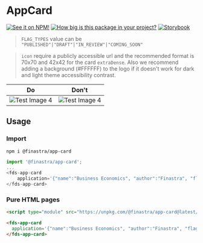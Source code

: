 # AppCard

[![See it on NPM!](https://img.shields.io/npm/v/@finastra/app-card?style=for-the-badge)](https://www.npmjs.com/package/@finastra/app-card)
[![How big is this package in your project?](https://img.shields.io/bundlephobia/minzip/@finastra/app-card?style=for-the-badge)](https://bundlephobia.com/result?p=@finastra/app-card')
[![Storybook](https://shields.io/badge/-Play%20with%20this%20web%20component-2a0481?logo=storybook&style=for-the-badge)](https://finastra.github.io/finastra-design-system/?path=/story/components-app-card--default)


> `FLAG_TYPES` value can be `"PUBLISHED"|"DRAFT"|"IN_REVIEW"|"COMING_SOON"`

> `icon` require a publicly accessible url and the recommended format is 70x70 and 42x42 for the card `extraDense`. Also we recommend adding a background (#FFFFFF) to the logo if it doesn't work for dark and light theme accessibility contrast.

| Do                                               | Don't                                            |
| ------------------------------------------------ | ------------------------------------------------ |
| ![Test Image 4](https://i.imgur.com/AFDwskP.png) | ![Test Image 4](https://i.imgur.com/TGHSH9D.png) |


## Usage

### Import

```
npm i @finastra/app-card
```

```ts
import '@finastra/app-card';
...
<fds-app-card
    application='{"name":"Business Economics", "author":"Finastra", "flag":"COMING_SOON", "icon":"https://www.finastra.com/themes/custom/themekit/dist/logo.svg", "description":"Application Description goes here. This can vary in length from short to pretty long, so you’ll want to watch that."}'>
</fds-app-card>
```

### Pure HTML pages

```html
<script type="module" src="https://unpkg.com/@finastra/app-card@latest/dist/src/app-card.js?module"></script>

<fds-app-card
  application='{"name":"Business Economics", "author":"Finastra", "flag":"COMING_SOON", "icon":"https://www.finastra.com/themes/custom/themekit/dist/logo.svg", "description":"Application Description goes here. This can vary in length from short to pretty long, so you’ll want to watch that."}'>
</fds-app-card>
```